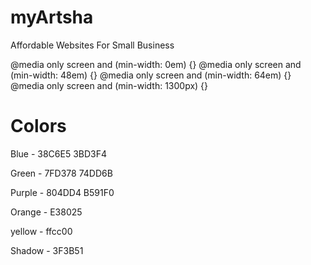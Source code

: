 # myArtsha
 
Affordable Websites For Small Business 




@media only screen and (min-width: 0em) {}
@media only screen and (min-width: 48em) {}
@media only screen and (min-width: 64em) {}
@media only screen and (min-width: 1300px) {}


# Colors 
Blue - 38C6E5
       3BD3F4

Green - 7FD378
        74DD6B

Purple - 804DD4
         B591F0
         
Orange - E38025

yellow - ffcc00


Shadow - 3F3B51